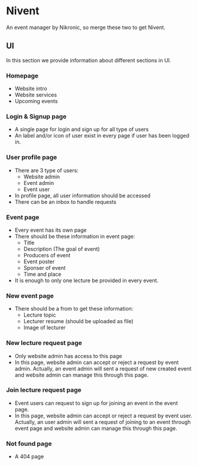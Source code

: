 # Nivent
An event manager by Nikronic, so merge these two to get Nivent.

## UI
In this section we provide information about different sections in UI.

### Homepage
  - Website intro
  - Website services
  - Upcoming events

### Login & Signup page
  - A single page for login and sign up for all type of users
  - An label and/or icon of user exist in every page if user has been logged in.

### User profile page
  - There are 3 type of users:
    - Website admin
    - Event admin
    - Event user
  - In profile page, all user information should be accessed
  - There can be an inbox to handle requests

### Event page
  - Every event has its own page
  - There should be these information in event page:
    - Title
    - Description (The goal of event)
    - Producers of event
    - Event poster
    - Sponser of event
    - Time and place
  - It is enough to only one lecture be provided in every event.
  
### New event page
  - There should be a from to get these information:
    - Lecture topic
    - Lecturer resume (should be uploaded as file)
    - Image of lecturer
    
### New lecture request page
  - Only website admin has access to this page
  - In this page, website admin can accept or reject a request by event admin. Actually, an event admin will sent
  a request of new created event and website admin can manage this through this page.

### Join lecture request page
  - Event users can request to sign up for joining an event in the event page.
  - In this page, website admin can accept or reject a request by event user. Actually, an user admin will sent
  a request of joining to an event through event page and website admin can manage this through this page.
  
### Not found page
  - A 404 page
